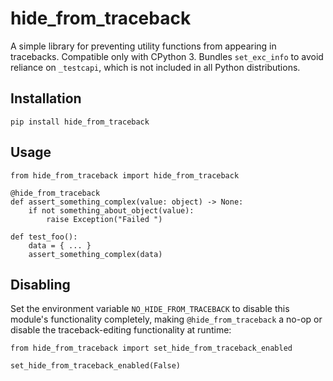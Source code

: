 # hide\_from\_traceback

A simple library for preventing utility functions from appearing in tracebacks.
Compatible only with CPython 3. Bundles `set_exc_info` to avoid reliance on
`_testcapi`, which is not included in all Python distributions.

## Installation

```
pip install hide_from_traceback
```

## Usage

```
from hide_from_traceback import hide_from_traceback

@hide_from_traceback
def assert_something_complex(value: object) -> None:
    if not something_about_object(value):
        raise Exception("Failed ")

def test_foo():
    data = { ... }
    assert_something_complex(data)
```

## Disabling

Set the environment variable `NO_HIDE_FROM_TRACEBACK` to disable this module's
functionality completely, making `@hide_from_traceback` a no-op or disable the
traceback-editing functionality at runtime:

```
from hide_from_traceback import set_hide_from_traceback_enabled

set_hide_from_traceback_enabled(False)
```
